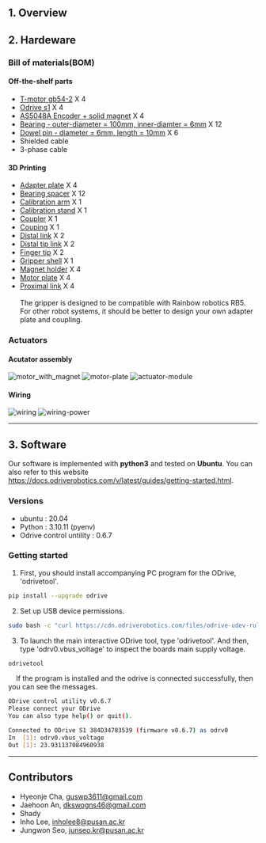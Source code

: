 
## 1. Overview

## 2. Hardeware
### Bill of materials(BOM)
#### Off-the-shelf parts
- [T-motor gb54-2](https://store.tmotor.com/goods-445-GB54-2.html) X 4
- [Odrive s1](https://odriverobotics.com/shop/odrive-s1) X 4
- [AS5048A Encoder + solid magnet](https://ko.aliexpress.com/item/1005004239532357.html?spm=a2g0o.ppclist.product.16.189a33gr33grC1&pdp_npi=2%40dis%21KRW%21%E2%82%A9%2020%2C299%21%E2%82%A9%2020%2C299%21%21%21%21%21%402103011616813606980156478ed18f%2112000028490990365%21btf&_t=pvid%3A1729ba70-2e9e-4e62-ae44-2781def9d2bc&afTraceInfo=1005004239532357__pc__pcBridgePPC__xxxxxx__1681360698&gatewayAdapt=glo2kor) X 4
- [Bearing - outer-diameter = 100mm, inner-diamter = 6mm](https://kr.misumi-ec.com/vona2/detail/221000058378/?KWSearch=%eb%b2%a0%ec%96%b4%eb%a7%81&searchFlow=results2products) X 12
- [Dowel pin - diameter = 6mm, length = 10mm](https://ko.aliexpress.com/item/1005003326358562.html?spm=a2g0o.productlist.main.9.5f9d4520HPGHnd&algo_pvid=eee7164e-1d0b-425a-bb77-c06aaa2ae10c&aem_p4p_detail=202304140514266025200904223640004224758&algo_exp_id=eee7164e-1d0b-425a-bb77-c06aaa2ae10c-4&pdp_npi=3%40dis%21KRW%2113356.0%217080.0%21%21%21%21%21%40211bd8be16814744666117620d07da%2112000025228771502%21sea%21KR%210&curPageLogUid=YaY5cKEIVcXy&ad_pvid=202304140514266025200904223640004224758_5&ad_pvid=202304140514266025200904223640004224758_5) X 6
- Shielded cable
- 3-phase cable

#### 3D Printing
- [Adapter plate](stl/adapter_plate.stl/) X 4
- [Bearing spacer](stl/bearing_spacer.STL) X 12
- [Calibration arm](stl/calibration_arm.STL) X 1
- [Calibration stand](stl/calibration_stand.STL) X 1
- [Coupler](stl/coupler.STL) X 1
- [Couping](stl/coupling.stl) X 1
- [Distal link](stl/distal_link.STL) X 2
- [Distal tip link](stl/distal_tip_link.STL) X 2
- [Finger tip](stl/finger_tip.STL) X 2
- [Gripper shell](stl/gripper_shell.stl) X 1
- [Magnet holder](stl/magnet_holder.STL) X 4
- [Motor plate](stl/motor_plate.stl) X 4
- [Proximal link](stl/proximal_link.STL) X 4
<br/><br/>The gripper is designed to be compatible with Rainbow robotics RB5. For other robot systems, it should be better to design your own adapter plate and coupling.

### Actuators
#### Acutator assembly
![motor_with_magnet](https://github.com/chahyeonje/PNU-Direct-Drive-Gripper/assets/39438067/5e040175-c788-4f34-a4fc-10a2507375e3)
![motor-plate](https://github.com/chahyeonje/PNU-Direct-Drive-Gripper/assets/39438067/a4e6c59b-204b-4a37-ac26-49d9a014946f)
![actuator-module](https://github.com/chahyeonje/PNU-Direct-Drive-Gripper/assets/39438067/dbabca10-f5ba-419c-b25c-ede33a81a072)
#### Wiring
 ![wiring](https://github.com/chahyeonje/PNU-Direct-Drive-Gripper/assets/39438067/b1eb570b-db69-46bb-b7c8-4a5f420e400a)
![wiring-power](https://github.com/chahyeonje/PNU-Direct-Drive-Gripper/assets/39438067/cc4497c2-2612-4712-aa77-713b2b987c32)

-----
## 3. Software
Our software is implemented with **python3** and tested on **Ubuntu**. You can also refer to this website https://docs.odriverobotics.com/v/latest/guides/getting-started.html.

### Versions ###
- ubuntu : 20.04
- Python : 3.10.11 (pyenv)
- Odrive control untility : 0.6.7

### Getting started ###
1. First, you should install accompanying PC program for the ODrive, 'odrivetool'.
```bash
pip install --upgrade odrive
```
2. Set up USB device permissions.
```bash
sudo bash -c "curl https://cdn.odriverobotics.com/files/odrive-udev-rules.rules > /etc/udev/rules.d/91-odrive.rules && udevadm control --reload-rules && udevadm trigger"
```
3. To launch the main interactive ODrive tool, type 'odrivetool'. And then, type 'odrv0.vbus_voltage' to inspect the boards main supply voltage.
```bash
odrivetool
```
&nbsp;&nbsp;&nbsp;&nbsp;If the program is installed and the odrive is connected successfully, then you can see the messages.
```bash
ODrive control utility v0.6.7
Please connect your ODrive
You can also type help() or quit().

Connected to ODrive S1 384D34783539 (firmware v0.6.7) as odrv0
In  [1]: odrv0.vbus_voltage
Out [1]: 23.931137084960938
```
-----

## Contributors
- Hyeonje Cha, guswp3611@gmail.com
- Jaehoon An, dkswogns46@gmail.com
- Shady
- Inho Lee, inholee8@pusan.ac.kr
- Jungwon Seo, junseo.kr@pusan.ac.kr
